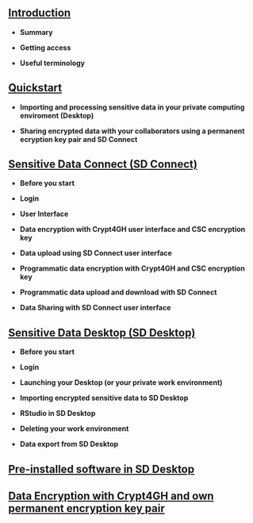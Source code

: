 
## [Introduction](./intro.md)

   
   * **Summary**
   
   * **Getting access**
   
   * **Useful terminology**
   

## [Quickstart](./quickguide.md)
    
   * **Importing and processing sensitive data in your private computing enviroment (Desktop)**
   
   * **Sharing encrypted data with your collaborators using a permanent ecryption key pair and SD Connect**

  
## [Sensitive Data Connect (SD Connect)](./sd_connect.md)
   
 * **Before you start**

 * **Login**
   
 * **User Interface**
 
 * **Data encryption with Crypt4GH user interface and CSC encryption key**
   
 * **Data upload using SD Connect user interface**
 
 * **Programmatic data encryption with Crypt4GH and CSC encryption key**
       
 * **Programmatic data upload and download with SD Connect**
 
 * **Data Sharing with SD Connect user interface**
   
  

## [Sensitive Data Desktop (SD Desktop)](./sd_desktop.md)

  * **Before you start**

  * **Login**

  * **Launching your Desktop (or your private work environment)**

  * **Importing encrypted sensitive data to SD Desktop**

  * **RStudio in SD Desktop**

  * **Deleting your work environment**

  * **Data export from SD Desktop**



## [Pre-installed software in SD Desktop](./pre-installed_software.md)


## [Data Encryption with Crypt4GH and own permanent encryption key pair](./crypt4gh_client.md )
  
   

